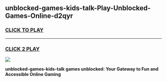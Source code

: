
## unblocked-games-kids-talk-Play-Unblocked-Games-Online-d2qyr
<h3>
<a href="https://premium76.site?title=unblocked-games-kids-talk&ref=24A">CLICK TO PLAY</a></h3>
<hr>

<h3>
<a href="https://premium76.site?title=unblocked-games-kids-talk&ref=24A">CLICK 2 PLAY</a>
  
</h3>

<a href="https://premium76.site?title=unblocked-games-kids-talk&ref=24A"><img src="https://clearcache.store/games.png"></a>


**unblocked-games-kids-talk games unblocked: Your Gateway to Fun and Accessible Online Gaming**
